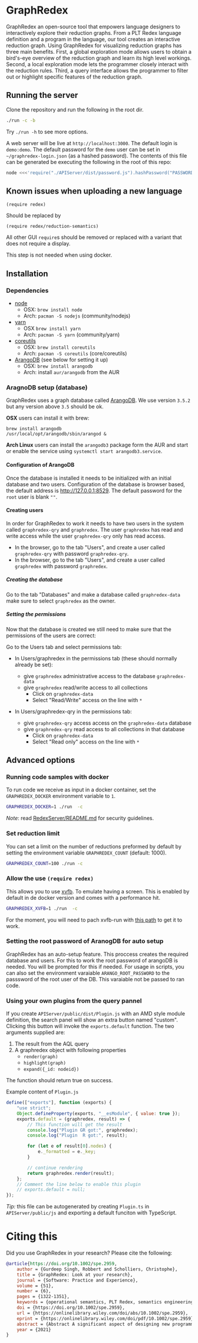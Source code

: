 # GraphRedex

GraphRedex an open-source tool that empowers language designers to interactively
explore their reduction graphs. From a PLT Redex language definition and a
program in the language, our tool creates an interactive reduction graph. Using
GraphRedex for visualizing reduction graphs has three main benefits. First, a
global exploration mode allows users to obtain a bird's-eye overview of the
reduction graph and learn its high level workings. Second, a local exploration
mode lets the programmer closely interact with the reduction rules. Third, a
query interface allows the programmer to filter out or highlight specific
features of the reduction graph.

## Running the server

Clone the repository and run the following in the root dir.

```bash
./run -c -b
```

Try `./run -h` to see more options.

A web server will be live at `http://localhost:3000`. The default login is
`demo:demo`. The default password for the `demo` user can be set in
`~/graphredex-login.json` (as a hashed password). The contents of this file can
be generated be executing the following in the root of this repo:

```bash
node <<<'require("./APIServer/dist/password.js").hashPassword("PASSWORD").then(x=>console.log(JSON.stringify(x)))'
```

## Known issues when uploading a new language

```racket
(require redex)
```

Should be replaced by

```racket
(require redex/reduction-semantics)
```

All other GUI `require`s should be removed or replaced with a variant that does
not require a display.

This step is not needed when using docker.

## Installation

### Dependencies

-   [node](https://nodejs.org/en/)
    -   OSX: `brew install node`
    -   Arch: `pacman -S nodejs` (community/nodejs)
-   [yarn](https://yarnpkg.com/en/)
    -   OSX `brew install yarn`
    -   Arch: `pacman -S yarn` (community/yarn)
-   [coreutils](https://www.gnu.org/software/coreutils/coreutils.html)
    -   OSX: `brew install coreutils`
    -   Arch: `pacman -S coreutils` (core/coreutils)
-   [ArangoDB](https://www.arangodb.com/) (see below for setting it up)
    -   OSX: `brew install arangodb`
    -   Arch: install `aur/arangodb` from the AUR

### AragnoDB setup (database)

GraphRedex uses a graph database called [ArangoDB](https://www.arangodb.com/).
We use version `3.5.2` but any version above `3.5` should be ok.

**OSX** users can install it with brew:

```
brew install arangodb
/usr/local/opt/arangodb/sbin/arangod &
```

**Arch Linux** users can install the `arangodb3` package form the AUR and start
or enable the service using `systemctl start arangodb3.service`.

#### Configuration of ArangoDB

Once the database is installed it needs to be initialized with an initial
database and two users. Configuration of the database is browser based, the
default address is http://127.0.0.1:8529. The default password for the `root`
user is blank `""`.

#### Creating users

In order for GraphRedex to work it needs to have two users in the system called
`graphredex-qry` and `graphredex`. The user `graphredex` has read and write
access while the user `graphredex-qry` only has read access.

-   In the browser, go to the tab "Users", and create a user called
    `graphredex-qry` with password `graphredex-qry`.
-   In the browser, go to the tab "Users", and create a user called `graphredex`
    with password `graphredex`.

##### Creating the database

Go to the tab "Databases" and make a database called `graphredex-data` make sure
to select `graphredex` as the owner.

##### Setting the permissions

Now that the database is created we still need to make sure that the permissions
of the users are correct:

Go to the Users tab and select permissions tab:

-   In Users/graphredex in the permissions tab (these should normally already be
    set):

    -   give `graphredex` administrative access to the database
        `graphredex-data`
    -   give `graphredex` read/write access to all collections
        -   Click on `graphredex-data`
        -   Select "Read/Write" access on the line with `*`

-   In Users/graphredex-qry in the permissions tab:
    -   give `graphredex-qry` access access on the `graphredex-data` database
    -   give `graphredex-qry` read access to all collections in that database
        -   Click on `graphredex-data`
        -   Select "Read only" access on the line with `*`

## Advanced options

### Running code samples with docker

To run code we receive as input in a docker container, set the
`GRAPHREDEX_DOCKER` environment variable to `1`.

```bash
GRAPHREDEX_DOCKER=1 ./run  -c
```

_Note_: read [RedexServer/README.md](RedexServer/README.md) for security
guidelines.

### Set reduction limit

You can set a limit on the number of reductions preformed by default by setting
the environment variable `GRAPHREDEX_COUNT` (default: 1000).

```bash
GRAPHREDEX_COUNT=100 ./run -c
```

### Allow the use `(require redex)`

This allows you to use
[xvfb](https://www.x.org/releases/X11R7.7/doc/man/man1/Xvfb.1.xhtml). To emulate
having a screen. This is enabled by default in de docker version and comes with
a performance hit.

```bash
GRAPHREDEX_XVFB=1 ./run  -c
```

For the moment, you will need to pach xvfb-run with
[this path](RedexServer/xvfb.patch) to get it to work.

### Setting the root password of AranogDB for auto setup

GraphRedex has an auto-setup feature. This proccess creates the required
database and users. For this to work the root password of arangoDB is needed.
You will be prompted for this if needed. For usage in scripts, you can also set
the environment varaiable `ARANGO_ROOT_PASSWORD` to the passsword of the root
user of the DB. This varaiable not be passed to ran code.

### Using your own plugins from the query pannel

If you create `APIServer/public/dist/Plugin.js` with an AMD style module
definition, the search panel will show an extra button named "custom". Clicking
this button will invoke the `exports.default` function. The two arguments
supplied are:

1. The result from the AQL query
2. A graphredex object with following properties
    - `render(graph)`
    - `highlight(graph)`
    - `expand({_id: nodeid})`

The function should return true on success.

Example content of `Plugin.js`

```js
define(["exports"], function (exports) {
    "use strict";
    Object.defineProperty(exports, "__esModule", { value: true });
    exports.default = (graphredex, result) => {
        // This function will get the result
        console.log("Plugin GR got:", graphredex);
        console.log("Plugin  R got:", result);

        for (let e of result[0].nodes) {
            e._formatted = e._key;
        }

        // continue rendering
        return graphredex.render(result);
    };
    // Comment the line below to enable this plugin
    // exports.default = null;
});
```

_Tip:_ this file can be autogenerated by creating `Plugin.ts` in
`APIServer/public/js` and exporting a default funciton with TypeScript.

# Citing this

Did you use GraphRedex in your research? Please cite the following:

```bibtex
@article{https://doi.org/10.1002/spe.2959,
    author = {Gurdeep Singh, Robbert and Scholliers, Christophe},
    title = {GraphRedex: Look at your research},
    journal = {Software: Practice and Experience},
    volume = {51},
    number = {6},
    pages = {1322-1351},
    keywords = {operational semantics, PLT Redex, semantics engineering, state explosion, tooling, visualization},
    doi = {https://doi.org/10.1002/spe.2959},
    url = {https://onlinelibrary.wiley.com/doi/abs/10.1002/spe.2959},
    eprint = {https://onlinelibrary.wiley.com/doi/pdf/10.1002/spe.2959},
    abstract = {Abstract A significant aspect of designing new programming languages is to define their operational semantics. Working with a pen and paper version of such a semantics is notoriously difficult. For this reason, tools for computer aided semantics engineering were created. Many of these tools allow programmers to execute their language's operational semantics. An executable semantics makes it easier to verify whether the execution of a program leads to the desired result. When a program exhibits unexpected behavior, the programmer can consult the reduction graph to see what went wrong. Unfortunately, visualization of these graphs is currently not well-supported by most tools. Consequently, the comprehension of errors remains challenging. In this article, we present GraphRedex an open-source tool that empowers language designers to interactively explore their reduction graphs, offering three main benefits. First, a global exploration mode allows users to obtain a bird's-eye overview of the reduction graph and learn its high level workings. Second, a local exploration mode lets the programmer closely interact with the individual reduction rules. Third, our query interface allows the programmer to filter out and highlight specific regions of the reduction graph. We evaluated our tool by carrying out a user study showing that participants comprehend programs on average twice as fast while being able to answer questions more accurately. Finally, we demonstrate how GraphRedex helps to understand the semantics of two published works. Exploration of the semantics with GraphRedex unveiled an issue in one of the implementations of these works, which the author confirmed.},
    year = {2021}
}
```
